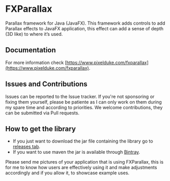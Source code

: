 # FXParallax
Parallax framework for Java (JavaFX). This framework adds controls to add
Parallax effects to JavaFX application, this effect can add a sense of depth (3D like)
to where it’s used.

## Documentation
For more information check [https://www.pixelduke.com/fxparallax](https://www.pixelduke.com/fxparallax).

## Issues and Contributions
Issues can be reported to the Issue tracker. If you're not sponsoring or fixing them yourself,
please be patiente as I can only work on them during my spare time and according to priorities.
We welcome contributions, they can be submitted via Pull requests.

## How to get the library
- If you just want to download the jar file containing the library go to [releases tab](https://github.com/dukke/FXParallax/releases).
- If you want to use maven the jar is available through [Bintray](https://bintray.com/dukke/maven/FXParallax).

Please send me pictures of your application that is using FXParallax, this is for me
to know how users are effectively using it and make adjustments accordingly and if you
allow it, to showcase example uses.
